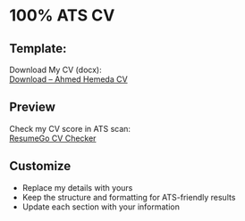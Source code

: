 # 100% ATS CV

## Template:
Download My CV (docx):  
[Download – Ahmed Hemeda CV](https://github.com/user-attachments/files/21707118/Ahmed.Hemeda.-.CV.docx)

## Preview
Check my CV score in ATS scan:  
[ResumeGo CV Checker](https://www.resumego.net/resume-checker/)

## Customize
- Replace my details with yours  
- Keep the structure and formatting for ATS-friendly results  
- Update each section with your information

